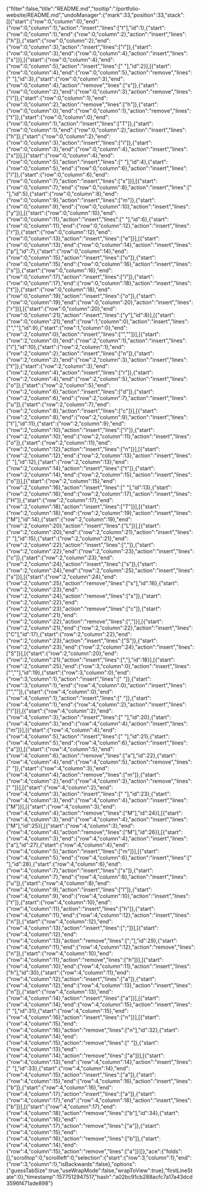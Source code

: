 {"filter":false,"title":"README.md","tooltip":"/portfolio-website/README.md","undoManager":{"mark":33,"position":33,"stack":[[{"start":{"row":0,"column":0},"end":{"row":0,"column":1},"action":"insert","lines":["t"],"id":1},{"start":{"row":0,"column":1},"end":{"row":0,"column":2},"action":"insert","lines":["h"]},{"start":{"row":0,"column":2},"end":{"row":0,"column":3},"action":"insert","lines":["i"]},{"start":{"row":0,"column":3},"end":{"row":0,"column":4},"action":"insert","lines":["s"]}],[{"start":{"row":0,"column":4},"end":{"row":0,"column":5},"action":"insert","lines":[" "],"id":2}],[{"start":{"row":0,"column":4},"end":{"row":0,"column":5},"action":"remove","lines":[" "],"id":3},{"start":{"row":0,"column":3},"end":{"row":0,"column":4},"action":"remove","lines":["s"]},{"start":{"row":0,"column":2},"end":{"row":0,"column":3},"action":"remove","lines":["i"]},{"start":{"row":0,"column":1},"end":{"row":0,"column":2},"action":"remove","lines":["h"]},{"start":{"row":0,"column":0},"end":{"row":0,"column":1},"action":"remove","lines":["t"]},{"start":{"row":0,"column":0},"end":{"row":0,"column":1},"action":"insert","lines":["T"]},{"start":{"row":0,"column":1},"end":{"row":0,"column":2},"action":"insert","lines":["h"]},{"start":{"row":0,"column":2},"end":{"row":0,"column":3},"action":"insert","lines":["i"]},{"start":{"row":0,"column":3},"end":{"row":0,"column":4},"action":"insert","lines":["s"]}],[{"start":{"row":0,"column":4},"end":{"row":0,"column":5},"action":"insert","lines":[" "],"id":4},{"start":{"row":0,"column":5},"end":{"row":0,"column":6},"action":"insert","lines":["i"]},{"start":{"row":0,"column":6},"end":{"row":0,"column":7},"action":"insert","lines":["s"]}],[{"start":{"row":0,"column":7},"end":{"row":0,"column":8},"action":"insert","lines":[" "],"id":5},{"start":{"row":0,"column":8},"end":{"row":0,"column":9},"action":"insert","lines":["m"]},{"start":{"row":0,"column":9},"end":{"row":0,"column":10},"action":"insert","lines":["y"]}],[{"start":{"row":0,"column":10},"end":{"row":0,"column":11},"action":"insert","lines":[" "],"id":6},{"start":{"row":0,"column":11},"end":{"row":0,"column":12},"action":"insert","lines":["r"]},{"start":{"row":0,"column":12},"end":{"row":0,"column":13},"action":"insert","lines":["e"]}],[{"start":{"row":0,"column":13},"end":{"row":0,"column":14},"action":"insert","lines":["p"],"id":7},{"start":{"row":0,"column":14},"end":{"row":0,"column":15},"action":"insert","lines":["o"]},{"start":{"row":0,"column":15},"end":{"row":0,"column":16},"action":"insert","lines":["s"]},{"start":{"row":0,"column":16},"end":{"row":0,"column":17},"action":"insert","lines":["i"]},{"start":{"row":0,"column":17},"end":{"row":0,"column":18},"action":"insert","lines":["t"]},{"start":{"row":0,"column":18},"end":{"row":0,"column":19},"action":"insert","lines":["o"]},{"start":{"row":0,"column":19},"end":{"row":0,"column":20},"action":"insert","lines":["r"]}],[{"start":{"row":0,"column":20},"end":{"row":0,"column":21},"action":"insert","lines":["y"],"id":8}],[{"start":{"row":0,"column":21},"end":{"row":1,"column":0},"action":"insert","lines":["",""],"id":9},{"start":{"row":1,"column":0},"end":{"row":2,"column":0},"action":"insert","lines":["",""]}],[{"start":{"row":2,"column":0},"end":{"row":2,"column":1},"action":"insert","lines":["i"],"id":10},{"start":{"row":2,"column":1},"end":{"row":2,"column":2},"action":"insert","lines":["n"]},{"start":{"row":2,"column":2},"end":{"row":2,"column":3},"action":"insert","lines":["t"]},{"start":{"row":2,"column":3},"end":{"row":2,"column":4},"action":"insert","lines":["r"]},{"start":{"row":2,"column":4},"end":{"row":2,"column":5},"action":"insert","lines":["o"]},{"start":{"row":2,"column":5},"end":{"row":2,"column":6},"action":"insert","lines":["d"]},{"start":{"row":2,"column":6},"end":{"row":2,"column":7},"action":"insert","lines":["u"]},{"start":{"row":2,"column":7},"end":{"row":2,"column":8},"action":"insert","lines":["c"]}],[{"start":{"row":2,"column":8},"end":{"row":2,"column":9},"action":"insert","lines":["t"],"id":11},{"start":{"row":2,"column":9},"end":{"row":2,"column":10},"action":"insert","lines":["i"]},{"start":{"row":2,"column":10},"end":{"row":2,"column":11},"action":"insert","lines":["o"]},{"start":{"row":2,"column":11},"end":{"row":2,"column":12},"action":"insert","lines":["n"]}],[{"start":{"row":2,"column":12},"end":{"row":2,"column":13},"action":"insert","lines":[" "],"id":12},{"start":{"row":2,"column":13},"end":{"row":2,"column":14},"action":"insert","lines":["t"]},{"start":{"row":2,"column":14},"end":{"row":2,"column":15},"action":"insert","lines":["o"]}],[{"start":{"row":2,"column":15},"end":{"row":2,"column":16},"action":"insert","lines":[" "],"id":13},{"start":{"row":2,"column":16},"end":{"row":2,"column":17},"action":"insert","lines":["H"]},{"start":{"row":2,"column":17},"end":{"row":2,"column":18},"action":"insert","lines":["T"]}],[{"start":{"row":2,"column":18},"end":{"row":2,"column":19},"action":"insert","lines":["M"],"id":14},{"start":{"row":2,"column":19},"end":{"row":2,"column":20},"action":"insert","lines":["L"]}],[{"start":{"row":2,"column":20},"end":{"row":2,"column":21},"action":"insert","lines":[" "],"id":15},{"start":{"row":2,"column":21},"end":{"row":2,"column":22},"action":"insert","lines":[","]},{"start":{"row":2,"column":22},"end":{"row":2,"column":23},"action":"insert","lines":["c"]},{"start":{"row":2,"column":23},"end":{"row":2,"column":24},"action":"insert","lines":["s"]},{"start":{"row":2,"column":24},"end":{"row":2,"column":25},"action":"insert","lines":["s"]}],[{"start":{"row":2,"column":24},"end":{"row":2,"column":25},"action":"remove","lines":["s"],"id":16},{"start":{"row":2,"column":23},"end":{"row":2,"column":24},"action":"remove","lines":["s"]},{"start":{"row":2,"column":22},"end":{"row":2,"column":23},"action":"remove","lines":["c"]},{"start":{"row":2,"column":21},"end":{"row":2,"column":22},"action":"remove","lines":[","]}],[{"start":{"row":2,"column":21},"end":{"row":2,"column":22},"action":"insert","lines":["C"],"id":17},{"start":{"row":2,"column":22},"end":{"row":2,"column":23},"action":"insert","lines":["S"]},{"start":{"row":2,"column":23},"end":{"row":2,"column":24},"action":"insert","lines":["S"]}],[{"start":{"row":2,"column":20},"end":{"row":2,"column":21},"action":"insert","lines":[","],"id":18}],[{"start":{"row":2,"column":25},"end":{"row":3,"column":0},"action":"insert","lines":["",""],"id":19},{"start":{"row":3,"column":0},"end":{"row":3,"column":1},"action":"insert","lines":[" "]},{"start":{"row":3,"column":1},"end":{"row":4,"column":0},"action":"insert","lines":["",""]},{"start":{"row":4,"column":0},"end":{"row":4,"column":1},"action":"insert","lines":[" "]},{"start":{"row":4,"column":1},"end":{"row":4,"column":2},"action":"insert","lines":["i"]}],[{"start":{"row":4,"column":2},"end":{"row":4,"column":3},"action":"insert","lines":[" "],"id":20},{"start":{"row":4,"column":3},"end":{"row":4,"column":4},"action":"insert","lines":["m"]}],[{"start":{"row":4,"column":4},"end":{"row":4,"column":5},"action":"insert","lines":[" "],"id":21},{"start":{"row":4,"column":5},"end":{"row":4,"column":6},"action":"insert","lines":["a"]}],[{"start":{"row":4,"column":5},"end":{"row":4,"column":6},"action":"remove","lines":["a"],"id":22},{"start":{"row":4,"column":4},"end":{"row":4,"column":5},"action":"remove","lines":[" "]},{"start":{"row":4,"column":3},"end":{"row":4,"column":4},"action":"remove","lines":["m"]},{"start":{"row":4,"column":2},"end":{"row":4,"column":3},"action":"remove","lines":[" "]}],[{"start":{"row":4,"column":2},"end":{"row":4,"column":3},"action":"insert","lines":[" "],"id":23},{"start":{"row":4,"column":3},"end":{"row":4,"column":4},"action":"insert","lines":["M"]}],[{"start":{"row":4,"column":3},"end":{"row":4,"column":4},"action":"remove","lines":["M"],"id":24}],[{"start":{"row":4,"column":3},"end":{"row":4,"column":4},"action":"insert","lines":["M"],"id":25}],[{"start":{"row":4,"column":3},"end":{"row":4,"column":4},"action":"remove","lines":["M"],"id":26}],[{"start":{"row":4,"column":3},"end":{"row":4,"column":4},"action":"insert","lines":["a"],"id":27},{"start":{"row":4,"column":4},"end":{"row":4,"column":5},"action":"insert","lines":["m"]}],[{"start":{"row":4,"column":5},"end":{"row":4,"column":6},"action":"insert","lines":[" "],"id":28},{"start":{"row":4,"column":6},"end":{"row":4,"column":7},"action":"insert","lines":["s"]},{"start":{"row":4,"column":7},"end":{"row":4,"column":8},"action":"insert","lines":["u"]},{"start":{"row":4,"column":8},"end":{"row":4,"column":9},"action":"insert","lines":["l"]},{"start":{"row":4,"column":9},"end":{"row":4,"column":10},"action":"insert","lines":["t"]},{"start":{"row":4,"column":10},"end":{"row":4,"column":11},"action":"insert","lines":["h"]},{"start":{"row":4,"column":11},"end":{"row":4,"column":12},"action":"insert","lines":["n"]},{"start":{"row":4,"column":12},"end":{"row":4,"column":13},"action":"insert","lines":[";"]}],[{"start":{"row":4,"column":12},"end":{"row":4,"column":13},"action":"remove","lines":[";"],"id":29},{"start":{"row":4,"column":11},"end":{"row":4,"column":12},"action":"remove","lines":["n"]},{"start":{"row":4,"column":10},"end":{"row":4,"column":11},"action":"remove","lines":["h"]}],[{"start":{"row":4,"column":10},"end":{"row":4,"column":11},"action":"insert","lines":["h"],"id":30},{"start":{"row":4,"column":11},"end":{"row":4,"column":12},"action":"insert","lines":["a"]},{"start":{"row":4,"column":12},"end":{"row":4,"column":13},"action":"insert","lines":["n"]},{"start":{"row":4,"column":13},"end":{"row":4,"column":14},"action":"insert","lines":["a"]}],[{"start":{"row":4,"column":14},"end":{"row":4,"column":15},"action":"insert","lines":[" "],"id":31},{"start":{"row":4,"column":15},"end":{"row":4,"column":16},"action":"insert","lines":["n"]}],[{"start":{"row":4,"column":15},"end":{"row":4,"column":16},"action":"remove","lines":["n"],"id":32},{"start":{"row":4,"column":14},"end":{"row":4,"column":15},"action":"remove","lines":[" "]},{"start":{"row":4,"column":13},"end":{"row":4,"column":14},"action":"remove","lines":["a"]}],[{"start":{"row":4,"column":13},"end":{"row":4,"column":14},"action":"insert","lines":[" "],"id":33},{"start":{"row":4,"column":14},"end":{"row":4,"column":15},"action":"insert","lines":["a"]},{"start":{"row":4,"column":15},"end":{"row":4,"column":16},"action":"insert","lines":["b"]},{"start":{"row":4,"column":16},"end":{"row":4,"column":17},"action":"insert","lines":["a"]},{"start":{"row":4,"column":17},"end":{"row":4,"column":18},"action":"insert","lines":["b"]}],[{"start":{"row":4,"column":17},"end":{"row":4,"column":18},"action":"remove","lines":["b"],"id":34},{"start":{"row":4,"column":16},"end":{"row":4,"column":17},"action":"remove","lines":["a"]},{"start":{"row":4,"column":15},"end":{"row":4,"column":16},"action":"remove","lines":["b"]},{"start":{"row":4,"column":14},"end":{"row":4,"column":15},"action":"remove","lines":["a"]}]]},"ace":{"folds":[],"scrolltop":0,"scrollleft":0,"selection":{"start":{"row":3,"column":1},"end":{"row":3,"column":1},"isBackwards":false},"options":{"guessTabSize":true,"useWrapMode":false,"wrapToView":true},"firstLineState":0},"timestamp":1577512947517,"hash":"a02bc91cb288acfc7a17a43dcd3596f471ade898"}